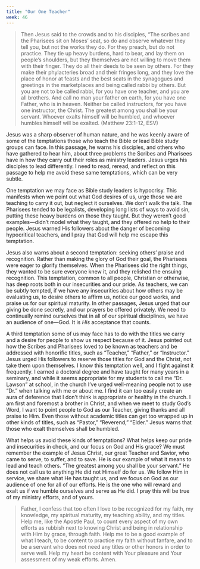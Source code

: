 ```yaml
---
title: "Our One Teacher"
week: 46
---
```


> Then Jesus said to the crowds and to his disciples, “The scribes and
> the Pharisees sit on Moses’ seat, so do and observe whatever they tell
> you, but not the works they do. For they preach, but do not practice.
> They tie up heavy burdens, hard to bear, and lay them on people’s
> shoulders, but they themselves are not willing to move them with their
> finger. They do all their deeds to be seen by others. For they make
> their phylacteries broad and their fringes long, and they love the
> place of honor at feasts and the best seats in the synagogues and
> greetings in the marketplaces and being called rabbi by others. But
> you are not to be called rabbi, for you have one teacher, and you are
> all brothers. And call no man your father on earth, for you have one
> Father, who is in heaven. Neither be called instructors, for you have
> one instructor, the Christ. The greatest among you shall be your
> servant. Whoever exalts himself will be humbled, and whoever humbles
> himself will be exalted. (Matthew 23:1-12, ESV)

Jesus was a sharp observer of human nature, and he was keenly aware
of some of the temptations those who teach the Bible or lead Bible study
groups can face. In this passage, he warns his disciples, and others who
have gathered to hear him, about three problems the Scribes and
Pharisees have in how they carry out their roles as ministry leaders.
Jesus urges his disciples to lead differently. I need to read, reread,
and reflect on this passage to help me avoid these same temptations,
which can be very subtle.

One temptation we may face as Bible study leaders is hypocrisy. This
manifests when we point out what God desires of us, urge those we are
teaching to carry it out, but neglect it ourselves. We don’t walk the
talk. The Pharisees tended to be legalists, developing long lists of
ways to avoid sin, putting these heavy burdens on those they taught. But
they weren’t good examples—didn’t model what they taught, and they
offered no help to their people. Jesus warned His followers about the
danger of becoming hypocritical teachers, and I pray that God will help
me escape this temptation.

Jesus also warns about a second temptation: seeking others’ praise and
recognition. Rather than making the glory of God their goal, the
Pharisees were eager to glorify themselves. When the Pharisees did the
right things, they wanted to be sure everyone knew it, and they relished
the ensuing recognition. This temptation, common to all people,
Christian or otherwise, has deep roots both in our insecurities and our
pride. As teachers, we can be subtly tempted, if we have any
insecurities about how others may be evaluating us, to desire others to
affirm us, notice our good works, and praise us for our spiritual
maturity. In other passages, Jesus urged that our giving be done
secretly, and our prayers be offered privately. We need to continually
remind ourselves that in all of our spiritual disciplines, we have an
audience of one—God. It is *His* acceptance that counts.

A third temptation some of us may face has to do with the titles we
carry and a desire for people to show us respect because of it. Jesus
pointed out how the Scribes and Pharisees loved to be known as teachers
and be addressed with honorific titles, such as “Teacher,” “Father,” or
“Instructor.” Jesus urged His followers to reserve those titles for God
and the Christ, not take them upon themselves. I know this temptation
well, and I fight against it frequently. I earned a doctoral degree and
have taught for many years in a seminary, and while it seems appropriate
for my students to call me “Dr. Lawson” at school, in the church I’ve
urged well-meaning people not to use “Dr.” when talking with me or about
me. I find it can too easily create an aura of deference that I don’t
think is appropriate or healthy in the church. I am first and foremost a
brother in Christ, and when we meet to study God’s Word, I want to point
people to God as our Teacher, giving thanks and all praise to Him. Even
those without academic titles can get too wrapped up in other kinds of
titles, such as “Pastor,” “Reverend,” “Elder.” Jesus warns that those
who exalt themselves shall be humbled.

What helps us avoid these kinds of temptations? What helps keep our
pride and insecurities in check, and our focus on God and His grace? We
must remember the example of Jesus Christ, our great Teacher and Savior,
who came to serve, to suffer, and to save. He is our example of what it
means to lead and teach others. “The greatest among you shall be your
servant.” He does not call us to anything He did not Himself do for us.
We follow Him in service, we share what He has taught us, and we focus
on God as our audience of one for all of our efforts. He is the one who
will reward and exalt us if we humble ourselves and serve as He did. I
pray this will be true of my ministry efforts, and of yours.

> Father, I confess that too often I love to be recognized for my
> faith, my knowledge, my spiritual maturity, my teaching ability, and
> my titles. Help me, like the Apostle Paul, to count every aspect of my
> own efforts as rubbish next to knowing Christ and being in
> relationship with Him by grace, through faith. Help me to be a good
> example of what I teach, to be content to practice my faith without
> fanfare, and to be a servant who does not need any titles or other
> honors in order to serve well. Help my heart be content with Your
> pleasure and Your assessment of my weak efforts. Amen.
